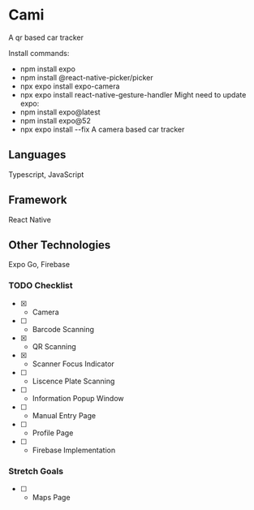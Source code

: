 # Cami
 A qr based car tracker

Install commands:
- npm install expo
- npm install @react-native-picker/picker
- npx expo install expo-camera
- npx expo install react-native-gesture-handler
Might need to update expo:
- npm install expo@latest
- npm install expo@52
- npx expo install --fix
A camera based car tracker

## Languages
Typescript, JavaScript

## Framework
React Native

## Other Technologies
Expo Go, Firebase

### TODO Checklist
- [x] - Camera
- [ ] - Barcode Scanning
- [x] - QR Scanning
- [x] - Scanner Focus Indicator
- [ ] - Liscence Plate Scanning
- [ ] - Information Popup Window
- [ ] - Manual Entry Page
- [ ] - Profile Page
- [ ] - Firebase Implementation

### Stretch Goals
- [ ] - Maps Page
